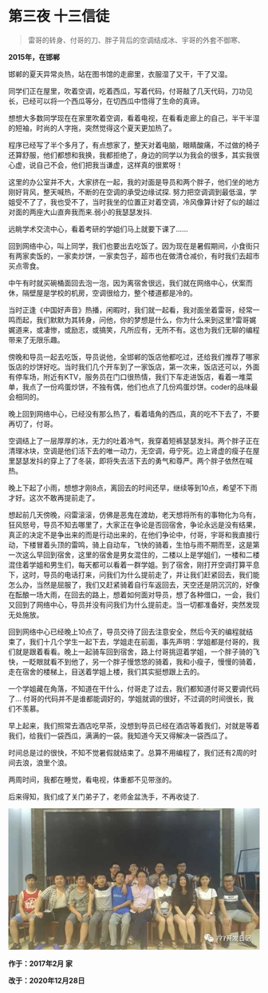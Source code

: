 # 第三夜 十三信徒

> 雷哥的转身、付哥的刀、胖子背后的空调结成冰、宇哥的外套不御寒、

**2015年，在邯郸**

邯郸的夏天异常炎热，站在图书馆的走廊里，衣服湿了又干，干了又湿。

同学们正在屋里，吹着空调，吃着西瓜，写着代码，付哥敲了几天代码，刀功见长，已经可以将一个西瓜等分，在切西瓜中悟得了生命的真谛。

想想大多数同学现在在家里吹着空调，看着电视，在看看走廊上的自己，半干半湿的短袖，时尚的人字拖，突然觉得这个夏天更加热了。

程序已经写了半个多月了，有点想家了，整天对着电脑，眼睛酸痛，不过做的椅子还算舒服，他们都想和我换，我都拒绝了，身边的同学以为我会的很多，其实我很心虚，说自己不会，他们把我当谦虚，这样真的很累呀！

这里的办公室并不大，大家挤在一起，我的对面是导员和两个胖子，他们坐的地方刚好背风，整天喊热，不断的在空调的承受边缘试探. 努力把空调调到最低温，学姐受不了了，我也受不了，当时我坐的位置正对着空调，冷风像算计好了似的越过对面的两座大山直奔我而来.弱小的我瑟瑟发抖.

远眺学术交流中心，看着考研的学姐们马上就要下课了......

回到网络中心，叫上同学，我们也要出去吃饭了。因为现在是暑假期间，小食街只有两家卖饭的，一家卖炒饼，一家卖包子，超市也在做清仓减价，有时我们去超市买点零食。

中午有时就买碗桶面回去泡一泡，因为离宿舍很远，我们就在网络中心，伏案而休，隔壁屋是学校的机房，空调很给力，整个楼道都是冷的。

当时正逢《中国好声音》热播，闲暇时，我们就一起看，我对面坐着雷哥，经常一鸣而起，我们默默为其转身，问他，你的梦想是什么，你为什么来到这里?雷哥娓娓道来，或凄惨，或励志，或搞笑，凡所应有，无所不有。这也为我们无聊的编程带来了无限乐趣。

傍晚和导员一起去吃饭，导员说他，全邯郸的饭店他都吃过，还给我们推荐了哪家饭店的炒饼好吃。当时我们几个开车到了一家饭店，第一次来，饭店还可以，外面有停车场，附近有KTV，服务员在门口很热情，我们下车走进饭店，看着一堆菜单，我点了一份鸡蛋炒饼，不独有偶，他们也点了几份鸡蛋炒饼。coder的品味最会相同的。

晚上回到网络中心，已经没有那么热了，看着墙角的西瓜，真的吃不下去了，不要再切了，付哥。

空调结上了一层厚厚的冰，无力的吐着冷气，我穿着短裤瑟瑟发抖。两个胖子正在清理冰块，空调是他们活下去的唯一动力，无空调，毋宁死。边上肾虚的瘦子在屋里瑟瑟发抖的穿上了了冬装，即将失去活下去的勇气和尊严。两个胖子依然在喊热。

晚上下起了小雨，想想才刚8点，离回去的时间还早，继续等到10点，希望不下雨才好。这次不敢再提前走了。

想起前几天傍晚，闷雷滚滚，仿佛是恶鬼在渡劫，老天想将所有的事物化为乌有，狂风怒号，导员不知去哪里了，大家正在争论是否回宿舍，争论永远是没有结果，真正的决定不是争出来的而是行动出来的，在他们争论中，付哥，宇哥和我直接行动，下楼冒着头顶的雷鸣，骑上自动车，飞快的骑着，生怕与雨不期而至，这是第一次这么早回到宿舍，这里的宿舍是男女混住的，二楼以上是学姐们，一楼和二楼混住着学姐和男生们，每天都可以看着一群学姐。到了宿舍，刚打开空调打算平息下，这时，导员的电话打来，问我们为什么提前走了，并让我们赶紧回去，我们能怎么办，当然是屈服了，我们又赶紧骑着自行车返回去，天空还是阴沉沉的，好像在酝酿一场大雨，在回去的路上，想着如何面对导员，想了各种借口，一会，我们又回到了网络中心，导员并没有问我们为什么提前走。当一切都准备好，突然发现无处施放。

回到网络中心已经晚上10点了，导员交待了回去注意安全，然后今天的编程就结束了，我们十几个学生一起下去，学姐走在前面，事先声明：学姐都是付哥的，我们就是跟着看看。晚上一起骑车回到宿舍，路上付哥挑逗着学姐，一个胖子骑的飞快，一眨眼就看不到他了，另一个胖子慢悠悠的骑着，我和小瘦子，慢慢的骑着，走在宿舍的楼梯上，目送着学姐上楼，我们其实挺想跟上去的。

一个学姐藏在角落，不知道在干什么，付哥走了过去，我们都知道付哥又要调代码了...  付哥的代码并不是谁都能调好的，学姐就调的很好，不过调的时间很长，我们不羡慕。

早上起来，我们照常去酒店吃早茶，没想到导员已经在酒店等着我们，对就是等着我们，给我们一袋西瓜，满满的一袋。我知道今天又得解决一袋西瓜了。

时间总是过的很快，不知不觉暑假就结束了。总算不用编程了，我们还有2周的时间去浪，浪里个浪。

两周时间，我都在睡觉，看电视，体重都不见带涨的。

后来得知，我们成了关门弟子了，老师金盆洗手，不再收徒了.

![](../img/0.jpeg)

**作于：2017年2月 家**

**改于：2020年12月28日**